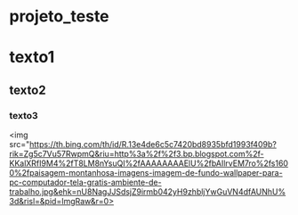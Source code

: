 # projeto_teste
# texto1
## texto2
### texto3
<img src="https://th.bing.com/th/id/R.13e4de6c5c7420bd8935bfd1993f409b?rik=Zg5c7Vu57RwpmQ&riu=http%3a%2f%2f3.bp.blogspot.com%2f-KKalXRfI9M4%2fT8LM8nYsuQI%2fAAAAAAAAElU%2fbAIlrvEM7ro%2fs1600%2fpaisagem-montanhosa-imagens-imagem-de-fundo-wallpaper-para-pc-computador-tela-gratis-ambiente-de-trabalho.jpg&ehk=nU8NagJJSdsjZ9irmb042yH9zhbljYwGuVN4dfAUNhU%3d&risl=&pid=ImgRaw&r=0>
